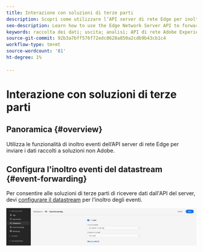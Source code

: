 ```yaml
---
title: Interazione con soluzioni di terze parti
description: Scopri come utilizzare l’API server di rete Edge per inoltrare gli eventi a soluzioni non Adobi
seo-description: Learn how to use the Edge Network Server API to forward events to non-Adobe solutions
keywords: raccolta dei dati; uscita; analisi; API di rete Adobe Experience Platform Edge;inoltro eventi
source-git-commit: 92b3a7bff576f72edc8628a850a2cdb9b43cb1c4
workflow-type: tm+mt
source-wordcount: '81'
ht-degree: 1%

---
```



# Interazione con soluzioni di terze parti

## Panoramica {#overview}

Utilizza le funzionalità di inoltro eventi dell’API server di rete Edge per inviare i dati raccolti a soluzioni non Adobe.

## Configura l&#39;inoltro eventi del datastream {#event-forwarding}

Per consentire alle soluzioni di terze parti di ricevere dati dall&#39;API del server, devi [configurare il datastream](../edge/fundamentals/datastreams.md#event-forwarding-settings) per l&#39;inoltro degli eventi.

![Configurazione di Adobe Analytics Datastream](assets/event-forwarding-datastream.png)